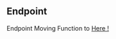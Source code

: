 ## Endpoint

Endpoint Moving Function to [Here !](https://github.com/hafidzamr/hafidzamr.github.io/tree/main/pages/api)